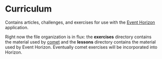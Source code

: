 # Curriculum

Contains articles, challenges, and exercises for use with the [Event Horizon][event-horizon] application.

Right now the file organization is in flux: the **exercises** directory contains the material used by [comet][comet] and the **lessons** directory contains the material used by Event Horizon. Eventually comet exercises will be incorporated into Horizon.

[event-horizon]: https://github.com/LaunchAcademy/event_horizon
[comet]: https://github.com/LaunchAcademy/comet
